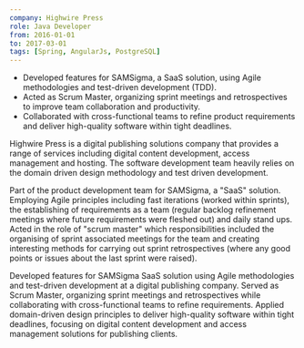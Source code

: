 ```yaml
---
company: Highwire Press
role: Java Developer
from: 2016-01-01
to: 2017-03-01
tags: [Spring, AngularJs, PostgreSQL]
---
```


<!--action-points-->

- Developed features for SAMSigma, a SaaS solution, using Agile methodologies and test-driven development (TDD).  
- Acted as Scrum Master, organizing sprint meetings and retrospectives to improve team collaboration and productivity.  
- Collaborated with cross-functional teams to refine product requirements and deliver high-quality software within tight deadlines.  

<!--prose-->

Highwire Press is a digital publishing solutions company that provides a range of services including digital content development, access management and hosting. The software development team heavily relies on the domain driven design methodology and test driven development.

Part of the product development team for SAMSigma, a "SaaS" solution. Employing Agile principles including fast iterations (worked within sprints), the establishing of requirements as a team (regular backlog refinement meetings where future requirements were fleshed out) and daily stand ups. Acted in the role of "scrum master" which responsibilities included the organising of sprint associated meetings for the team and creating interesting methods for carrying out sprint retrospectives (where any good points or issues about the last sprint were raised).

<!--linkedin-description-->

Developed features for SAMSigma SaaS solution using Agile methodologies and test-driven development at a digital publishing company. Served as Scrum Master, organizing sprint meetings and retrospectives while collaborating with cross-functional teams to refine requirements. Applied domain-driven design principles to deliver high-quality software within tight deadlines, focusing on digital content development and access management solutions for publishing clients. 